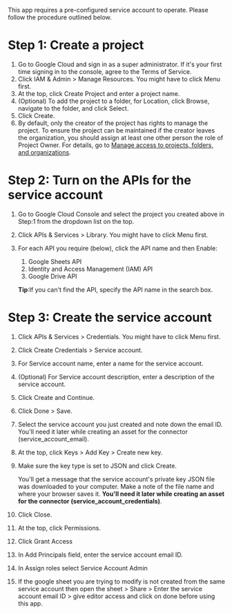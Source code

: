 This app requires a pre-configured service account to operate. Please follow the procedure outlined below.

# Step 1: Create a project
1. Go to Google Cloud and sign in as a super administrator. If it's your first time signing in to the console, agree to the Terms of Service.
2. Click IAM & Admin > Manage Resources. You might have to click Menu first.
3. At the top, click Create Project and enter a project name.
4. (Optional) To add the project to a folder, for Location, click Browse, navigate to the folder, and click Select.
5. Click Create.
6. By default, only the creator of the project has rights to manage the project. To ensure the project can be maintained if the creator leaves the organization, you should assign at least one other person the role of Project Owner. For details, go to [Manage access to projects, folders, and organizations](https://cloud.google.com/iam/docs/granting-changing-revoking-access).

# Step 2: Turn on the APIs for the service account
1. Go to Google Cloud Console and select the project you created above in Step:1 from the dropdown list on the top.
2. Click APIs & Services > Library. You might have to click Menu first.
3. For each API you require (below), click the API name and then Enable:
    1. Google Sheets API
    2. Identity and Access Management (IAM) API
    3. Google Drive API

    **Tip**:If you can't find the API, specify the API name in the search box.

# Step 3: Create the service account
1. Click APIs & Services > Credentials. You might have to click Menu first.
2. Click Create Credentials > Service account.
3. For Service account name, enter a name for the service account.
4. (Optional) For Service account description, enter a description of the service account.
5. Click Create and Continue.
6. Click Done > Save.
7. Select the service account you just created and note down the email ID. You'll need it later while creating an asset for the connector (service_account_email).
8. At the top, click Keys > Add Key > Create new key.
9. Make sure the key type is set to JSON and click Create.

    You'll get a message that the service account's private key JSON file was downloaded to your computer. Make a note of the file name and where your browser saves it. **You'll need it later while creating an asset for the connector (service_account_credentials)**.

10. Click Close.
11. At the top, click Permissions.
12. Click Grant Access
13. In Add Principals field, enter the service account email ID.
14. In Assign roles select Service Account Admin
15. If the google sheet you are trying to modify is not created from the same service account then open the sheet > Share > Enter the service account email ID > give editor access and click on done before using this app.